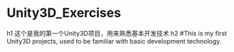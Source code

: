 Unity3D_Exercises
=================
h1 这个是我的第一个Unity3D项目，用来熟悉基本开发技术
h2 #This is my first Unity3D projects, used to be familiar with basic development technology.
